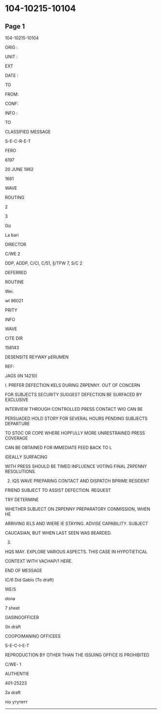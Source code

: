 # 104-10215-10104

## Page 1

104-10215-10104

ORIG :

UNIT :

EXT

DATE :

TO

FROM:

CONF:

INFO :

TO

CLASSIFIED MESSAGE

S-E-C-R-E-T

FERO

6197

20 JUNE 1962

1661

WAVE

ROUTING

2

3

0iz

La bari

DIRECTOR

C/WE 2

DDP, ADDP, C/CI, C/51, §/TFW 7, S/C 2

DEFERRED

ROUTINE

Wei.

wI 96021

PRITY

INFO

WAVE

CITE DIR

158143

DESENSITE REYWAY pERUMEN

REF:

JAGS (IN 14210)

I. PREFER DEFECTION KELS DURING ZRPENNY. OUT OF CONCERN

FOR SUBJECTS SECURITY SUGGEST DEFECTION BE SURFACED BY EXCLUSIVE

INTERVIEW THROUGH CONTROLLED PRESS CONTACT WIO CAN BE

PERSUADED HOLD STORY FOR SEVERAL HOURS PENDING SUBJECTS DEPARTURE

TO STOC OR COPE WHERE HOPFULLY MORE UNRESTRAINED PRESS COVERAGE

CAN BE OBTAINED FOR IMMEDIATE FEED BACK TO L

IDEALLY SURFACING

WITH PRESS SHOULD BE TIMED INFLUENCE VOTING FINAL ZRPENNY RESOLUTIONS.

2. IQS WAVE PREPARING CONTACT AND DISPATCH BPRIME RESIDENT

FRIEND SUBJECT TO ASSIST DEFECTION. REQUEST

TRY DETERMINE

WHETHER SUBJECT ON ZRPENNY PREPARATORY CONMISSION, WHEN HE

ARRIVING IELS AND WIERE IE STAYING. ADVISE CAPABILITY. SUBJECT

CAUCASIAN, BUT WHEN LAST SEEN WAS BEARDED.

3.

HQS MAY. EXPLORE VARIOUS ASPECTS. THIS CASE IN HYPOTIETICAL

CONTEXT WITH VACHAP/1 HERE.

END OF MESSAGE

IC/6 Did Gablo (To draft)

WE/S

dona

7 sheet

GASINGOFFICER

(In draft

COOPOIMANINO OFFICEES

S-E-C-I-E-T

REPRODUCTION BY OTHER THAN THE ISSUING OFFICE IS PROHIBITED

C/WE- 1

AUTHENTIE

401-25223

2a draft

піо утутетт

---

